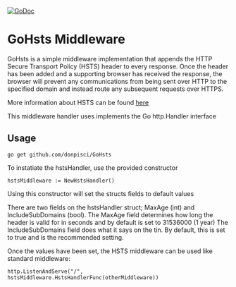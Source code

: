 [![GoDoc](https://godoc.org/github.com/donpisci/GoHsts?status.svg)](https://godoc.org/github.com/donpisci/GoHsts)

# GoHsts Middleware

GoHsts is a simple middleware implementation that appends the HTTP Secure Transport Policy (HSTS) header to every response.
Once the header has been added and a supporting browser has received the response, the browser will prevent any 
communications from being sent over HTTP to the specified domain and instead route any subsequent requests over HTTPS.

More information about HSTS can be found [here](http://tools.ietf.org/html/rfc6797)

This middleware handler uses implements the Go http.Handler interface

## Usage

```
go get github.com/donpisci/GoHsts
```

To instatiate the hstsHandler, use the provided constructor
```
hstsMiddleware := NewHstsHandler()
```
Using this constructor will set the structs fields to default values

There are two fields on the hstsHandler struct; MaxAge (int) and IncludeSubDomains (bool).
The MaxAge field determines how long the header is valid for in seconds and by default is set to 31536000 (1 year)
The IncludeSubDomains field does what it says on the tin. By default, this is set to true and is the recommended setting.

Once the values have been set, the HSTS middleware can be used like standard middleware:
```
http.ListenAndServe("/", hstsMiddleware.HstsHandlerFunc(otherMiddleware))
```
